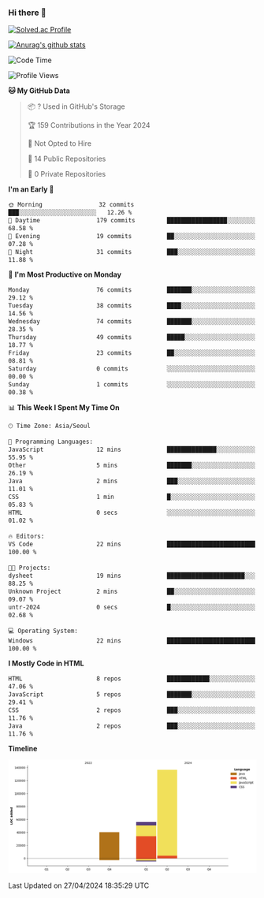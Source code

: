 ### Hi there 👋

[![Solved.ac Profile](http://mazassumnida.wtf/api/v2/generate_badge?boj=qwert3748)](https://solved.ac/qwert3748/)

[![Anurag's github stats](https://github-readme-stats.vercel.app/api?username=hong3737)](https://github.com/anuraghazra/github-readme-stats)
<!--START_SECTION:waka-->
![Code Time](http://img.shields.io/badge/Code%20Time-144%20hrs%206%20mins-blue)

![Profile Views](http://img.shields.io/badge/Profile%20Views-19-blue)

**🐱 My GitHub Data** 

> 📦 ? Used in GitHub's Storage 
 > 
> 🏆 159 Contributions in the Year 2024
 > 
> 🚫 Not Opted to Hire
 > 
> 📜 14 Public Repositories 
 > 
> 🔑 0 Private Repositories 
 > 
**I'm an Early 🐤** 

```text
🌞 Morning                32 commits          ███░░░░░░░░░░░░░░░░░░░░░░   12.26 % 
🌆 Daytime                179 commits         █████████████████░░░░░░░░   68.58 % 
🌃 Evening                19 commits          ██░░░░░░░░░░░░░░░░░░░░░░░   07.28 % 
🌙 Night                  31 commits          ███░░░░░░░░░░░░░░░░░░░░░░   11.88 % 
```
📅 **I'm Most Productive on Monday** 

```text
Monday                   76 commits          ███████░░░░░░░░░░░░░░░░░░   29.12 % 
Tuesday                  38 commits          ████░░░░░░░░░░░░░░░░░░░░░   14.56 % 
Wednesday                74 commits          ███████░░░░░░░░░░░░░░░░░░   28.35 % 
Thursday                 49 commits          █████░░░░░░░░░░░░░░░░░░░░   18.77 % 
Friday                   23 commits          ██░░░░░░░░░░░░░░░░░░░░░░░   08.81 % 
Saturday                 0 commits           ░░░░░░░░░░░░░░░░░░░░░░░░░   00.00 % 
Sunday                   1 commits           ░░░░░░░░░░░░░░░░░░░░░░░░░   00.38 % 
```


📊 **This Week I Spent My Time On** 

```text
🕑︎ Time Zone: Asia/Seoul

💬 Programming Languages: 
JavaScript               12 mins             ██████████████░░░░░░░░░░░   55.95 % 
Other                    5 mins              ███████░░░░░░░░░░░░░░░░░░   26.19 % 
Java                     2 mins              ███░░░░░░░░░░░░░░░░░░░░░░   11.01 % 
CSS                      1 min               █░░░░░░░░░░░░░░░░░░░░░░░░   05.83 % 
HTML                     0 secs              ░░░░░░░░░░░░░░░░░░░░░░░░░   01.02 % 

🔥 Editors: 
VS Code                  22 mins             █████████████████████████   100.00 % 

🐱‍💻 Projects: 
dysheet                  19 mins             ██████████████████████░░░   88.25 % 
Unknown Project          2 mins              ██░░░░░░░░░░░░░░░░░░░░░░░   09.07 % 
untr-2024                0 secs              █░░░░░░░░░░░░░░░░░░░░░░░░   02.68 % 

💻 Operating System: 
Windows                  22 mins             █████████████████████████   100.00 % 
```

**I Mostly Code in HTML** 

```text
HTML                     8 repos             ████████████░░░░░░░░░░░░░   47.06 % 
JavaScript               5 repos             ███████░░░░░░░░░░░░░░░░░░   29.41 % 
CSS                      2 repos             ███░░░░░░░░░░░░░░░░░░░░░░   11.76 % 
Java                     2 repos             ███░░░░░░░░░░░░░░░░░░░░░░   11.76 % 
```



**Timeline**

![Lines of Code chart](https://raw.githubusercontent.com/hong3737/hong3737/main/assets/bar_graph.png)


 Last Updated on 27/04/2024 18:35:29 UTC
<!--END_SECTION:waka-->
<!--
**hong3737/hong3737** is a ✨ _special_ ✨ repository because its `README.md` (this file) appears on your GitHub profile.

Here are some ideas to get you started:

- 🔭 I’m currently working on ...
- 🌱 I’m currently learning ...
- 👯 I’m looking to collaborate on ...
- 🤔 I’m looking for help with ...
- 💬 Ask me about ...
- 📫 How to reach me: ...
- 😄 Pronouns: ...
- ⚡ Fun fact: ...
-->
